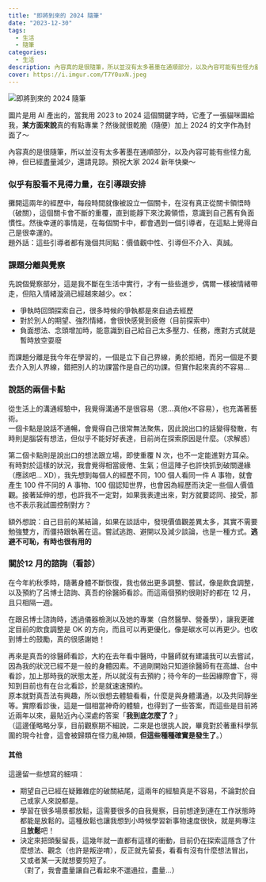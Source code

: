 ```yaml
---
title: "即將到來的 2024 隨筆"
date: "2023-12-30"
tags:
  - 生活
  - 隨筆
categories:
  - 生活
description: 內容真的是很隨筆，所以並沒有太多著墨在通順部分，以及內容可能有些怪力亂神，但已經盡量減少，還請見諒。
cover: https://i.imgur.com/T7Y0uxN.jpeg
---
```


![即將到來的 2024 隨筆](https://i.imgur.com/T7Y0uxN.jpeg)

圖片是用 AI 產出的，當我用 2023 to 2024 這個關鍵字時，它產了一張貓咪圖給我，**某方面來說**真的有點專業？然後就很乾脆（隨便）加上 2024 的文字作為封面了～

內容真的是很隨筆，所以並沒有太多著墨在通順部分，以及內容可能有些怪力亂神，但已經盡量減少，還請見諒。預祝大家 2024 新年快樂～

### 似乎有股看不見得力量，在引導跟安排

攤開這兩年的經歷中，每段時間就像被設立一個關卡，在沒有真正從關卡領悟時（破關），這個關卡會不斷的重覆，直到能靜下來沈澱領悟，意識到自己舊有負面慣性。然後幸運的事情是，在每個關卡中，都會遇到一個引導者，在這點上覺得自己是很幸運的。  
題外話：這些引導者都有幾個共同點：價值觀中性、引導但不介入、真誠。

### 課題分離與覺察

先說個覺察部分，這是我不斷在生活中實行，才有一些些進步，偶爾一樣被情緒帶走，但陷入情緒漩渦已經越來越少。ex：
- 爭執時回頭探索自己，很多時候的爭執都是來自過去經歷
- 對於別人的期望、強烈情緒，會很快感覺到疲倦（目前探索中）
- 負面想法、念頭增加時，能意識到自己給自己太多壓力、任務，應對方式就是暫時放空耍廢

而課題分離是我今年在學習的，一個是立下自己界線，勇於拒絕，而另一個是不要去介入別人界線，錯把別人的功課當作是自己的功課。但實作起來真的不容易...

### 說話的兩個卡點

從生活上的溝通經驗中，我覺得溝通不是很容易（恩...真他x不容易），也充滿著藝術。  
一個卡點是說話不通暢，會覺得自己很常無法聚焦，因此說出口的話變得發散，有時則是腦袋有想法，但似乎不能好好表達，目前尚在探索原因是什麼。（求解惑）  
  
第二個卡點則是說出口的想法跟立場，即使重覆 N 次，也不一定能進對方耳朵。有時對於這樣的狀況，我會覺得相當疲倦、生氣；但這陣子也許快抓到破關邊緣（應該吧... XD），我先想到每個人的經歷不同，100 個人看同一件 A 事物，就會產生 100 件不同的 A 事物、100 個認知世界，也會因為經歷而決定一些個人價值觀。接著延伸的想，也許我不一定對，如果我表達出來，對方就要認同、接受，那也不表示我試圖控制對方？  
  
額外想說：自己目前的某結論，如果在談話中，發現價值觀差異太多，其實不需要勉強雙方，而僵持跟執著在這。嘗試逃跑、避開以及減少談論，也是一種方式。**逃避不可恥，有時也很有用的**

### 關於12 月的諮詢（看診）

在今年約秋季時，隨著身體不斷恢復，我也做出更多調整、嘗試，像是飲食調整，以及預約了呂博士諮詢、真吾的徐醫師看診。而這兩個預約很剛好的都在 12 月，且只相隔一週。

在跟呂博士諮詢時，透過儀器檢測以及她的專業（自然醫學、營養學），讓我更確定目前的飲食調整是 OK 的方向，而且可以再更優化，像是碳水可以再更少。也收到博士的鼓勵，真的很感謝她！

再來是真吾的徐醫師看診，大約在去年看中醫時，中醫師就有建議我可以去嘗試，因為我的狀況已經不是一般的身體因素。不過剛開始只知道徐醫師有在高雄、台中看診，加上那時我的狀態太差，所以就沒有去預約；待今年的一些因緣際會下，得知到目前也有在台北看診，於是就速速預約。  
原本就對真吾法有興趣，所以很想去體驗看看，什麼是與身體溝通，以及共同靜坐等。實際看診後，這是一個相當神奇的體驗，也得到了一些答案，而這些是目前將近兩年以來，最貼近內心深處的答案「**我到底怎麼了？**」  
（這邊僅略略分享，目前觀察期不細說，二來是也很挑人說，畢竟對於著重科學氛圍的現今社會，這會被歸類在怪力亂神類，**但這些種種確實是發生了**。）

#### 其他

這邊留一些想寫的細項：
- 期望自己已經在疑難雜症的破關結尾，這兩年的經驗真是不容易，不論對於自己或家人來說都是。
- 學習在很多場景都放鬆，這需要很多的自我覺察，目前想達到連在工作狀態時都能是放鬆的。這種放鬆也讓我想到小時候學習新事物速度很快，就是夠專注且**放鬆**吧！
- 決定來把頭髮留長，這幾年就一直都有這樣的衝動，目前仍在探索這隱含了什麼想法、觀念（也許是叛逆唷），反正就先留長，看看有沒有什麼想法冒出，又或者某一天就想要剪短了。  
    （對了，我會盡量讓自己看起來不邋遢拉，盡量...）
